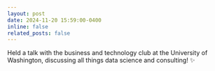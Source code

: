 ```yaml
---
layout: post
date: 2024-11-20 15:59:00-0400
inline: false
related_posts: false
---
```


Held a talk with the business and technology club at the University of Washington, discussing all things data science and consulting! :sparkles:
